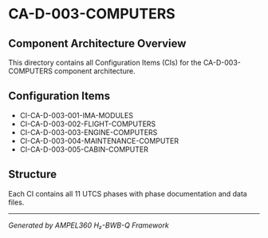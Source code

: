 # CA-D-003-COMPUTERS

## Component Architecture Overview
This directory contains all Configuration Items (CIs) for the CA-D-003-COMPUTERS component architecture.

## Configuration Items
- CI-CA-D-003-001-IMA-MODULES
- CI-CA-D-003-002-FLIGHT-COMPUTERS
- CI-CA-D-003-003-ENGINE-COMPUTERS
- CI-CA-D-003-004-MAINTENANCE-COMPUTER
- CI-CA-D-003-005-CABIN-COMPUTER

## Structure
Each CI contains all 11 UTCS phases with phase documentation and data files.

---
*Generated by AMPEL360 H₂-BWB-Q Framework*
